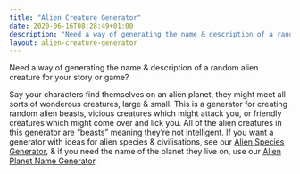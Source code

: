 ```yaml
---
title: "Alien Creature Generator"
date: 2020-06-16T08:28:49+01:00
description: "Need a way of generating the name & description of a random alien creature?"
layout: alien-creature-generator
---
```


Need a way of generating the name & description of a random alien creature for your story or game?

Say your characters find themselves on an alien planet, they might meet all sorts of wonderous creatures, large & small. This is a generator for creating random alien beasts, vicious creatures which might attack you, or friendly creatures which might come over and lick you. All of the alien creatures in this generator are “beasts” meaning they’re not intelligent. If you want a generator with ideas for alien species & civilisations, see our <a href="/alien-species-generator/">Alien Species Generator</a>, & if you need the name of the planet they live on, use our <a href="/planet-name-generator">Alien Planet Name Generator</a>. 
